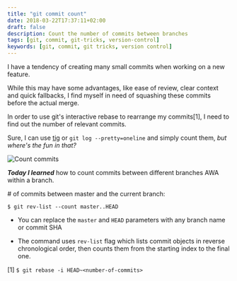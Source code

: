 ```yaml
---
title: "git commit count"
date: 2018-03-22T17:37:11+02:00
draft: false
description: Count the number of commits between branches
tags: [git, commit, git-tricks, version-control]
keywords: [git, commit, git tricks, version control]
---
```

I have a tendency of creating many small commits when working on a new feature. 

While this may have some advantages, like ease of review, clear context and quick fallbacks, I find myself in need of
squashing these commits before the actual merge.

In order to use git's interactive rebase to rearrange my commits[1], I need to find out the number of relevant commits.    

Sure, I can  use [tig](https://jonas.github.io/tig/) or `git log --pretty=oneline` and simply count them, _but where's the fun in that?_

![Count commits](https://media.giphy.com/media/BmmfETghGOPrW/giphy.gif)

**_Today I learned_** how to count commits between different branches AWA within a branch.

\# of commits between master and the current branch:
```
$ git rev-list --count master..HEAD
```

* You can replace the `master` and `HEAD` parameters with any branch name or commit SHA

* The command uses `rev-list` flag which lists commit objects in reverse chronological order, then
counts them from the starting index to the final one.

[1] `$ git rebase -i HEAD~<number-of-commits>`
